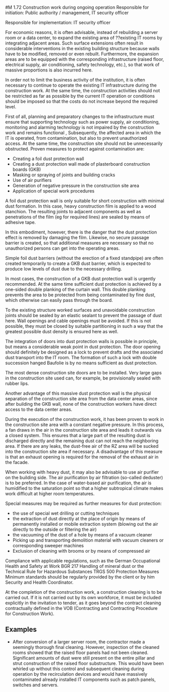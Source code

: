 #M 1.72 Construction work during ongoing operation
Responsible for initiation: Public authority / management, IT security officer

Responsible for implementation: IT security officer

For economic reasons, it is often advisable, instead of rebuilding a server room or a data center, to expand the existing area of ??existing IT rooms by integrating adjacent areas. Such surface extensions often result in considerable interventions in the existing building structure because walls have to be modified, removed or even rebuilt. Furthermore, the expansion areas are to be equipped with the corresponding infrastructure (raised floor, electrical supply, air conditioning, safety technology, etc.), so that work of massive proportions is also incurred here.

In order not to limit the business activity of the institution, it is often necessary to continue to operate the existing IT infrastructure during the construction work. At the same time, the construction activities should not be restricted as far as possible by the current IT operation or conditions should be imposed so that the costs do not increase beyond the required level.

First of all, planning and preparatory changes to the infrastructure must ensure that supporting technology such as power supply, air conditioning, monitoring and alarming technology is not impaired by the construction work and remains functional , Subsequently, the affected area in which the IT is operated, from contamination, but also to prevent unauthorized access. At the same time, the construction site should not be unnecessarily obstructed. Proven measures to protect against contamination are:

* Creating a foil dust protection wall
* Creating a dust protection wall made of plasterboard construction boards (GKB)
* Masking or spraying of joints and building cracks
* Use of air purifiers
* Generation of negative pressure in the construction site area
* Application of special work procedures


A foil dust protection wall is only suitable for short construction with minimal dust formation. In this case, heavy construction film is applied to a wood stanchion. The resulting joints to adjacent components as well as penetrations of the film (eg for required lines) are sealed by means of adhesive tape.

In this embodiment, however, there is the danger that the dust protection effect is removed by damaging the film. Likewise, no secure passage barrier is created, so that additional measures are necessary so that no unauthorized persons can get into the operating areas.

Simple foil dust barriers (without the erection of a fixed standpipe) are often created temporarily to create a GKB dust barrier, which is expected to produce low levels of dust due to the necessary drilling.

In most cases, the construction of a GKB dust protection wall is urgently recommended. At the same time sufficient dust protection is achieved by a one-sided double planking of the curtain wall. This double planking prevents the area to be protected from being contaminated by fine dust, which otherwise can easily pass through the board.

To the existing structure worked surfaces and unavoidable construction joints should be sealed by an elastic sealant to prevent the passage of dust here. Wall openings and cable openings must be avoided. If this is not possible, they must be closed by suitable partitioning in such a way that the greatest possible dust density is ensured here as well.

The integration of doors into dust protection walls is possible in principle, but means a considerable weak point in dust protection. The door opening should definitely be designed as a lock to prevent drafts and the associated dust transport into the IT room. The formation of such a lock with double succession hanged Baufolie is by no means sufficient as dust protection.

The most dense construction site doors are to be installed. Very large gaps in the construction site used can, for example, be provisionally sealed with rubber lips.

Another advantage of this massive dust protection wall is the physical separation of the construction site area from the data center areas, since after building the GKB wall, none of the construction workers have direct access to the data center areas.

During the execution of the construction work, it has been proven to work in the construction site area with a constant negative pressure. In this process, a fan draws in the air in the construction site area and leads it outwards via a closed system. This ensures that a large part of the resulting dust is discharged directly and the remaining dust can not reach the neighboring area. If there are any leaks, the dust-free air of the RZ area will be sucked into the construction site area if necessary. A disadvantage of this measure is that an exhaust opening is required for the removal of the exhaust air in the facade.

When working with heavy dust, it may also be advisable to use air purifier on the building side. The air purification by air filtration (so-called deduster) is to be preferred. In the case of water-based air purification, the air is humidified to the saturation point so that a higher subtropical climate makes work difficult at higher room temperatures.

Special measures may be required as further measures for dust protection:

* the use of special wet drilling or cutting techniques
* the extraction of dust directly at the place of origin by means of permanently installed or mobile extraction system (blowing out the air directly to the outside or filtering the air)
* the vacuuming of the dust of a hole by means of a vacuum cleaner
* Picking up and transporting demolition material with vacuum cleaners or corresponding sweeper machines
* Exclusion of cleaning with brooms or by means of compressed air


Compliance with applicable regulations, such as the German Occupational Health and Safety at Work BGR 217 Handling of mineral dust or the Technical Rule for Hazardous Substances TRGS 500 Protection Measures Minimum standards should be regularly provided by the client or by him Security and Health Coordinator.

At the completion of the construction work, a construction cleaning is to be carried out. If it is not carried out by its own workforce, it must be included explicitly in the invitation to tender, as it goes beyond the contract cleaning contractually defined in the VOB (Contracting and Contracting Procedure for Construction Work).



## Examples 
* After conversion of a larger server room, the contractor made a seemingly thorough final cleaning. However, inspection of the cleaned rooms showed that the raised floor panels had not been cleaned. Significant amounts of dust were still present on the entire pillar and strut construction of the raised floor substructure. This would have been whirled up without this control and subsequent cleaning during operation by the recirculation devices and would have massively contaminated already installed IT components such as patch panels, switches and servers.




